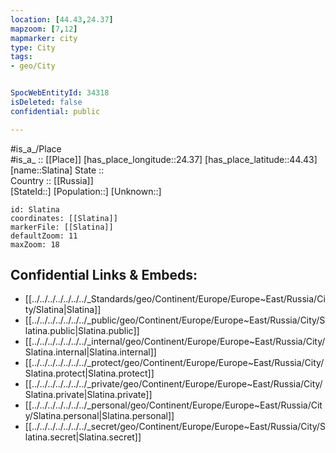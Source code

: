 ```yaml
---
location: [44.43,24.37] 
mapzoom: [7,12] 
mapmarker: city 
type: City
tags:
- geo/City


SpocWebEntityId: 34318
isDeleted: false
confidential: public

---
```

#is_a_/Place  
#is_a_ :: [[Place]] 
[has_place_longitude::24.37] 
[has_place_latitude::44.43] 
[name::Slatina] 
State ::  
Country :: [[Russia]]  
[StateId::] 
[Population::] 
[Unknown::] 


```leaflet
id: Slatina
coordinates: [[Slatina]] 
markerFile: [[Slatina]] 
defaultZoom: 11 
maxZoom: 18
```


## Confidential Links & Embeds: 
- [[../../../../../../../_Standards/geo/Continent/Europe/Europe~East/Russia/City/Slatina|Slatina]] 
- [[../../../../../../../_public/geo/Continent/Europe/Europe~East/Russia/City/Slatina.public|Slatina.public]] 
- [[../../../../../../../_internal/geo/Continent/Europe/Europe~East/Russia/City/Slatina.internal|Slatina.internal]] 
- [[../../../../../../../_protect/geo/Continent/Europe/Europe~East/Russia/City/Slatina.protect|Slatina.protect]] 
- [[../../../../../../../_private/geo/Continent/Europe/Europe~East/Russia/City/Slatina.private|Slatina.private]] 
- [[../../../../../../../_personal/geo/Continent/Europe/Europe~East/Russia/City/Slatina.personal|Slatina.personal]] 
- [[../../../../../../../_secret/geo/Continent/Europe/Europe~East/Russia/City/Slatina.secret|Slatina.secret]] 
